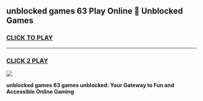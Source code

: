 
## unblocked games 63 Play Online 👋 Unblocked Games
<h3>
<a href="https://premium.freeplayer.one?title=unblocked_games_63&ref=19F">CLICK TO PLAY</a></h3>
<hr>

<h3>
<a href="https://premium.freeplayer.one?title=unblocked_games_63&ref=19F">CLICK 2 PLAY</a>
  
</h3>

<a href="https://premium.freeplayer.one?title=unblocked_games_63&ref=19F"><img src="https://clearcache.store/games.png"></a>


**unblocked games 63 games unblocked: Your Gateway to Fun and Accessible Online Gaming**
